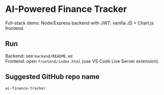 # AI-Powered Finance Tracker
Full-stack demo: Node/Express backend with JWT; vanilla JS + Chart.js frontend.

## Run
Backend: see `backend/README.md`  
Frontend: open `frontend/index.html` (use VS Code Live Server extension).

## Suggested GitHub repo name
`ai-finance-tracker`
